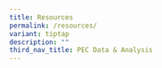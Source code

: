 ```yaml
---
title: Resources
permalink: /resources/
variant: tiptap
description: ""
third_nav_title: PEC Data & Analysis
---
```

<p></p>